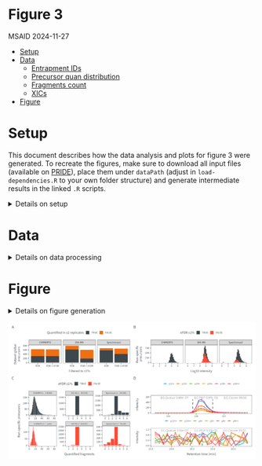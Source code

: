 # Figure 3
MSAID
2024-11-27

- [Setup](#setup)
- [Data](#data)
  - [Entrapment IDs](#entrapment-ids)
  - [Precursor quan distribution](#precursor-quan-distribution)
  - [Fragments count](#fragments-count)
  - [XICs](#xics)
- [Figure](#figure)

# Setup

This document describes how the data analysis and plots for figure 3
were generated. To recreate the figures, make sure to download all input
files (available on
[PRIDE](https://www.ebi.ac.uk/pride/archive?keyword=PXD053241)), place
them under `dataPath` (adjust in `load-dependencies.R` to your own
folder structure) and generate intermediate results in the linked `.R`
scripts.

<details>
<summary>
Details on setup
</summary>

``` r
suppressMessages(source(here::here("scripts/load-dependencies.R")))
msaid_quantified <- c("TRUE" = msaid_darkgray, "FALSE" = msaid_orange)
msaid_eFDR <- c("TRUE" = msaid_darkgray, "FALSE" = msaid_red)

path <- file.path(here::here(), "figure-3")
figurePath <- file.path(dataPath, "figure-3")
```

</details>

# Data

<details>
<summary>
Details on data processing
</summary>

## Entrapment IDs

[R code to generate input file
`20241127_figure3a_bardata_pcmsConditionApexQuan_localPcmEfdr1_pepFasta.fst`](figure-3A-entrapment-barplot.R)

``` r
dtFdr <- read_fst(file.path(figurePath, "20241127_figure3a_bardata_pcmsConditionApexQuan_localPcmEfdr1_pepFasta.fst"),
                  as.data.table = T)
setnames(dtFdr, c("SOFTWARE", "CONDITION_MIN2_QUAN_FDR", "Survive 1%", "# of precursors in dataset"),
         c("software", "condMin2", "fdrType", "N"))
dtFdr[, fdrType := factor(fdrType, c("FDR", "eFDR"), c("FDR", "FDR + eFDR"))]
softwareLevels <- c("CHIMERYS", "DIA-NN", "SPECTRONAUT", "SPECTRONAUT_FILTERED")
softwareLabels <- c("CHIMERYS", "DIA-NN", "Spectronaut", "Spectronaut\n(curated)")
dtFdr[, software := factor(software, softwareLevels, softwareLabels)]
dtFdr[, isMin2 := factor(condMin2==2, c(T, F))]
dtFdr <- dtFdr[software %in% softwareLabels[1:3]]

dtFdr[, sum(N), keyby = .(software, fdrType, isMin2)]
```

    Key: <software, fdrType, isMin2>
           software    fdrType isMin2    V1
             <fctr>     <fctr> <fctr> <int>
     1:    CHIMERYS        FDR   TRUE 30469
     2:    CHIMERYS        FDR  FALSE 32012
     3:    CHIMERYS FDR + eFDR   TRUE 30324
     4:    CHIMERYS FDR + eFDR  FALSE 31808
     5:      DIA-NN        FDR   TRUE 61717
     6:      DIA-NN        FDR  FALSE 17509
     7:      DIA-NN FDR + eFDR   TRUE 18670
     8:      DIA-NN FDR + eFDR  FALSE 41126
     9: Spectronaut        FDR   TRUE 58029
    10: Spectronaut        FDR  FALSE  9678
    11: Spectronaut FDR + eFDR   TRUE 40610
    12: Spectronaut FDR + eFDR  FALSE 25613

``` r
p_eFdr <- ggplot(dtFdr, aes(x=fdrType, y=N, fill=isMin2)) +
  geom_bar(stat = "identity", position = position_stack(reverse = T)) +
  facet_grid(cols = vars(software)) +
  scale_y_continuous(labels = label_number(scale_cut = cut_short_scale())) +
  scale_fill_manual("Quantified in ≥2 replicates", values = msaid_quantified) +
  theme(legend.position = "top") +
  xlab("Filtered to ≤1%") + ylab("Dataset global\nprecursors")

round(dtFdr[software == 'CHIMERYS' & fdrType == 'FDR' & 
              condMin2 == 2, sum(N)] /
        dtFdr[software == 'CHIMERYS' & fdrType == 'FDR', sum(N)] * 100, 0)
```

    [1] 49

``` r
round(dtFdr[software == 'CHIMERYS' & fdrType == 'FDR + eFDR' & 
              condMin2 == 2, sum(N)] /
        dtFdr[software == 'CHIMERYS' & fdrType == 'FDR + eFDR', sum(N)] * 100, 0)
```

    [1] 49

``` r
round(dtFdr[software == 'Spectronaut' & fdrType == 'FDR' & 
              condMin2 == 2, sum(N)] /
        dtFdr[software == 'Spectronaut' & fdrType == 'FDR', sum(N)] * 100, 0)
```

    [1] 86

``` r
round(dtFdr[software == 'Spectronaut' & fdrType == 'FDR + eFDR' & 
              condMin2 == 2, sum(N)] /
        dtFdr[software == 'Spectronaut' & fdrType == 'FDR + eFDR', sum(N)] * 100, 0)
```

    [1] 61

``` r
round(dtFdr[software == 'DIA-NN' & fdrType == 'FDR' & 
              condMin2 == 2, sum(N)] /
        dtFdr[software == 'DIA-NN' & fdrType == 'FDR', sum(N)] * 100, 0)
```

    [1] 78

``` r
round(dtFdr[software == 'DIA-NN' & fdrType == 'FDR + eFDR' & 
              condMin2 == 2, sum(N)] /
        dtFdr[software == 'DIA-NN' & fdrType == 'FDR + eFDR', sum(N)] * 100, 0)
```

    [1] 31

## Precursor quan distribution

[R code to generate input file
`20241127_figure3a_combined_pcms_localPcmGrouper_apexQuan_pepEntr1.fst`](figure-3B-entrapment-histograms.R)

``` r
filePath <- file.path(figurePath, "20241127_figure3a_combined_pcms_localPcmGrouper_apexQuan_pepEntr1.fst")
colNames <- c("SOFTWARE", "SAMPLE", "ID", "QUAN", "Q_VALUE",
              "ENTRAPMENT_Q_VALUE", "ENTRAPMENT_Q_VALUE_1")
dtQuanPrec <- read_fst(filePath, as.data.table = T, columns = colNames)
softwareLevels <- c("CHIMERYS", "DIA-NN", "SPECTRONAUT", "SPECTRONAUT_FILTERED")
softwareLabels <- c("CHIMERYS", "DIA-NN", "Spectronaut", "Spectronaut\n(curated)")
dtQuanPrec[, SOFTWARE := factor(SOFTWARE, softwareLevels, softwareLabels)]
dtQuanPrec[SOFTWARE != "CHIMERYS", ENTRAPMENT_Q_VALUE := ENTRAPMENT_Q_VALUE_1]
dtQuanPrec[, isEfdr001 := factor(ENTRAPMENT_Q_VALUE <= 0.01, c(T, F))]
dtQuanPrec <- dtQuanPrec[Q_VALUE<=0.01 & SOFTWARE %in% softwareLabels[1:3]]

p_quanPrec <- ggplot(dtQuanPrec, aes(x=log10(QUAN), fill=isEfdr001)) +
  geom_histogram(binwidth = 0.25) +
  facet_grid(cols = vars(SOFTWARE)) +
  scale_x_continuous(breaks = breaks_extended(7)) +
  scale_y_continuous(labels = label_number(scale_cut = cut_short_scale())) +
  scale_fill_manual("eFDR ≤1%", values = msaid_eFDR) +
  theme(legend.position = "top") +
  xlab("Log10 intensity") + ylab("Run-specific\nprecursors")
```

## Fragments count

R code to generate input file
`20241127_figure3c_quanFrags_noNorm_pepFasta_localPcmFdr_pepFasta_apexQuan.fst`[figure-3C-fragment-counting-prep.R](figure-3C-fragment-counting-prep.R)
and [figure-3C-fragment-counting.R](figure-3C-fragment-counting.R)

``` r
filePathQuan <- file.path(figurePath, "20241127_figure3c_quanFrags_noNorm_pepFasta_localPcmFdr_pepFasta_apexQuan.fst")
dtFragQuan <- read_fst(filePathQuan, as.data.table = T)
softwareLevels <- c("CHIMERYS", "DIA-NN", "SPECTRONAUT")
softwareLabels <- c("CHIMERYS", "DIA-NN", "Spectronaut")
dtFragQuan[, SOFTWARE := factor(SOFTWARE, softwareLevels, softwareLabels)]
setnames(dtFragQuan, "QUAN_FRAGS", "FRAGS")

dtFragQuan[, isEfdr := factor(ENTRAPMENT_Q_VALUE<=0.01, c(T, F))]
cutBreaks <- c(-1, 0, 2, 3, 6, 12, 40, Inf)
dtFragQuan[, FRAGS_LABEL := factor(cut(FRAGS, cutBreaks), cut(cutBreaks[-1], cutBreaks),
                                   c("0", "1-2", "3", "4-6", "7-12", "12-40", ">40"))]
dtFragCountCut <- dtFragQuan[, .N, keyby=.(SOFTWARE, isEfdr, FRAGS_LABEL)]
maxN <- dtFragCountCut[, sum(N), by=.(SOFTWARE, FRAGS_LABEL)][, max(V1)]

dtFragCount <- dtFragQuan[, .N, keyby=.(SOFTWARE, isEfdr, FRAGS)]
#cross-join to force 0 bars within SOFTWARE
dtCj <- dtFragCount[, CJ(isEfdr, FRAGS, unique = T), by=SOFTWARE]
dtFragCount <- dtFragCount[dtCj, on=c("SOFTWARE", "isEfdr", "FRAGS")]
dtFragCount[is.na(N), N := 0]
#format labeling
isEfdrLabelLevels <- c("eFDR ≤1%", "eFDR >1%")
dtFragCount[, isEfdrLabel := factor(ifelse(isEfdr==T, isEfdrLabelLevels[1], isEfdrLabelLevels[2]), isEfdrLabelLevels)]
dtFragCountLabel <- dtFragCount[, .(label = paste("n =", format(sum(N), big.mark=",", trim=T))),
                                keyby=.(SOFTWARE, isEfdr, isEfdrLabel)]
dtFragCount[, totalCount := sum(N), by=.(SOFTWARE, isEfdr, isEfdrLabel)]
dtFragCount[, facetLabel := paste0(SOFTWARE, " (n = ", format(totalCount, big.mark=","), ")")]
facetLabelLevels <- dtFragCount[, unique(facetLabel), keyby=.(isEfdr, SOFTWARE)][, V1]
dtFragCount[, facetLabel := factor(facetLabel, facetLabelLevels)]

p_fragQuan <- ggplot(dtFragCount, aes(x=FRAGS, y=N, fill=isEfdr)) +
  geom_bar(stat = "identity") +
  facet_wrap(~ facetLabel, scales = "free") +
  scale_fill_manual("eFDR ≤1%", values = msaid_eFDR) +
  scale_y_continuous(labels = label_number(scale_cut = cut_short_scale())) +
  scale_x_continuous(breaks = pretty_breaks(n = 6)) +
  xlab("Quantified fragments") + ylab("Run-specific precursors") +
  theme(legend.position = "top", strip.text = element_text(size=4))
```

## XICs

[R code to generate input files
`20241118_figure3d_example_goodXic_apexQuan_pepEntr.fst` and
`20241118_figure3d_example_emptyXic_apexQuan_pepEntr.fst`](figure-3D-xics.R)

``` r
xicGood <- read_fst(file.path(figurePath, "20241127_figure3d_example_goodXic_apexQuan_pepEntr.fst"),
                    as.data.table = T)
IonLabelGoodLevels <- xicGood[, unique(IonLabel)]
IonLabelGoodLevelsLabel <- gsub("^\\[\\[(.*)\\].*\\]$", "\\1", IonLabelGoodLevels)
xicGood[, IonLabel := factor(IonLabel, IonLabelGoodLevels, IonLabelGoodLevelsLabel)]
rtGood <- xicGood[, c(unique(EG.StartRT), unique(EG.EndRT))]
labelGood <-
  paste0("EG.Qvalue ", format(unique(xicGood$Q_VALUE), digits = 3), "        ",
         "EG.PEP ", format(3.972671e-05, digits = 3), "        ",
         "EG.Cscore ", format(unique(xicGood$SVMSCORE), digits = 4))

p_xic_good <- ggplot(xicGood, aes(x=RT, y=Intensity, color=IonLabel)) +
  geom_line() +
  geom_point(size = 0.25) +
  annotate("line", x = rtGood[1], y = c(0, max(xicGood$Intensity)),
           linetype = "dashed", color = msaid_darkgray) +
  annotate("line", x = rtGood[2], y = c(0, max(xicGood$Intensity)),
           linetype = "dashed", color = msaid_darkgray) +
  scale_y_continuous(labels = label_number(scale_cut = cut_short_scale()),
                     limits = c(0, max(xicGood$Intensity)*1.25)) +
  scale_color_manual(NULL, values = msaid_col) +
  xlab(NULL) + ylab("Intensity") +
  annotate("text", x=mean(xicGood$RT), y=max(xicGood$Intensity)*1.25*0.9, hjust=0.475,
           label = labelGood, family="Montserrat Light", color=msaid_darkgray, size=6/.pt) +
  guides("color" = guide_legend(nrow = 1)) +
  theme(legend.position = "top", plot.background = element_rect("transparent", NA))


xicEmpty <- read_fst(file.path(figurePath, "20241127_figure3d_example_emptyXic_apexQuan_pepEntr.fst"),
                     as.data.table = T)
IonLabelEmptyLevels <- xicEmpty[, unique(IonLabel)]
IonLabelEmptyLevelsLabel <- gsub("^\\[\\[(.*)\\].*\\]$", "\\1", IonLabelEmptyLevels)
xicEmpty[, IonLabel := factor(IonLabel, IonLabelEmptyLevels, IonLabelEmptyLevelsLabel)]
rtEmpty <- xicEmpty[, c(unique(EG.StartRT), unique(EG.EndRT))]
labelEmpty <-
  paste0("EG.Qvalue ", format(unique(xicEmpty$Q_VALUE), digits = 3), "        ",
         "EG.PEP ", format(9.172532e-05, digits = 3), "        ",
         "EG.Cscore ", format(unique(xicEmpty$SVMSCORE), digits = 4))

p_xic_empty <- ggplot(xicEmpty, aes(x=RT, y=Intensity, color=IonLabel)) +
  geom_line() +
  geom_point(size = 0.25) +
  annotate("line", x = rtEmpty[1], y = c(0, 1), linetype = "dashed", color = msaid_darkgray) +
  annotate("line", x = rtEmpty[2], y = c(0, 1), linetype = "dashed", color = msaid_darkgray) +
  scale_y_continuous(labels = label_number(scale_cut = cut_short_scale()),
                     limits = c(0, max(xicEmpty$Intensity)*1.25)) +
  scale_color_manual(NULL, values = msaid_col) +
  xlab("Retention time [min]") + ylab("Intensity") +
  annotate("text", x=mean(xicEmpty$RT), y=max(xicEmpty$Intensity)*1.25*0.9, hjust=0.475,
           label = labelEmpty, family="Montserrat Light", color=msaid_darkgray, size=6/.pt) +
  guides("color" = guide_legend(nrow = 1)) +
  theme(legend.position = "top", plot.background = element_rect("transparent", NA))
```

</details>

# Figure

<details>
<summary>
Details on figure generation
</summary>

``` r
layout_annotation <- list(c("A", "B", "C", "D", ""))
layout_design <- "AAABBB\nCCCDDD\nCCCEEE\nCCCFFF"

p_DIA <- p_eFdr + p_quanPrec + p_fragQuan + p_xic_good + plot_spacer() + p_xic_empty +
  plot_layout(heights = c(1, 1, -0.6, 1), design = layout_design) +
  plot_annotation(tag_levels = layout_annotation)

suppressWarnings(ggsave2(file.path(path, "figure-3.pdf"), plot = p_DIA,
                         width = 180, height = 100, units = "mm", device = cairo_pdf))
suppressWarnings(ggsave2(file.path(path, "figure-3.png"), plot = p_DIA,
                         width = 180, height = 100, units = "mm"))
```

</details>

![figure-3](figure-3.png)
